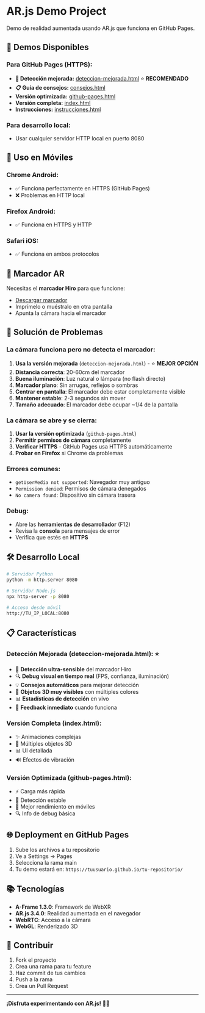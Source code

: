 # AR.js Demo Project

Demo de realidad aumentada usando AR.js que funciona en GitHub Pages.

## 🚀 Demos Disponibles

### Para GitHub Pages (HTTPS):
- **🎯 Detección mejorada:** [deteccion-mejorada.html](./deteccion-mejorada.html) ⭐ **RECOMENDADO**
- **📋 Guía de consejos:** [consejos.html](./consejos.html) 
- **Versión optimizada:** [github-pages.html](./github-pages.html)
- **Versión completa:** [index.html](./index.html)
- **Instrucciones:** [instrucciones.html](./instrucciones.html)

### Para desarrollo local:
- Usar cualquier servidor HTTP local en puerto 8080

## 📱 Uso en Móviles

### Chrome Android:
- ✅ Funciona perfectamente en HTTPS (GitHub Pages)
- ❌ Problemas en HTTP local

### Firefox Android:
- ✅ Funciona en HTTPS y HTTP

### Safari iOS:
- ✅ Funciona en ambos protocolos

## 🎯 Marcador AR

Necesitas el **marcador Hiro** para que funcione:
- [Descargar marcador](https://raw.githubusercontent.com/AR-js-org/AR.js/master/data/images/hiro.png)
- Imprímelo o muéstralo en otra pantalla
- Apunta la cámara hacia el marcador

## 🔧 Solución de Problemas

### La cámara funciona pero no detecta el marcador:
1. **Usa la versión mejorada** (`deteccion-mejorada.html`) - ⭐ **MEJOR OPCIÓN**
2. **Distancia correcta**: 20-60cm del marcador
3. **Buena iluminación**: Luz natural o lámpara (no flash directo)
4. **Marcador plano**: Sin arrugas, reflejos o sombras
5. **Centrar en pantalla**: El marcador debe estar completamente visible
6. **Mantener estable**: 2-3 segundos sin mover
7. **Tamaño adecuado**: El marcador debe ocupar ~1/4 de la pantalla

### La cámara se abre y se cierra:
1. **Usar la versión optimizada** (`github-pages.html`)
2. **Permitir permisos de cámara** completamente
3. **Verificar HTTPS** - GitHub Pages usa HTTPS automáticamente
4. **Probar en Firefox** si Chrome da problemas

### Errores comunes:
- `getUserMedia not supported`: Navegador muy antiguo
- `Permission denied`: Permisos de cámara denegados
- `No camera found`: Dispositivo sin cámara trasera

### Debug:
- Abre las **herramientas de desarrollador** (F12)
- Revisa la **consola** para mensajes de error
- Verifica que estés en **HTTPS**

## 🛠️ Desarrollo Local

```bash
# Servidor Python
python -m http.server 8080

# Servidor Node.js
npx http-server -p 8080

# Acceso desde móvil
http://TU_IP_LOCAL:8080
```

## 📋 Características

### Detección Mejorada (deteccion-mejorada.html): ⭐
- 🎯 **Detección ultra-sensible** del marcador Hiro
- 🔍 **Debug visual en tiempo real** (FPS, confianza, iluminación)
- 💡 **Consejos automáticos** para mejorar detección
- 🎨 **Objetos 3D muy visibles** con múltiples colores
- 📊 **Estadísticas de detección** en vivo
- 🎉 **Feedback inmediato** cuando funciona

### Versión Completa (index.html):
- ✨ Animaciones complejas
- 🎨 Múltiples objetos 3D
- 📊 UI detallada
- 🔊 Efectos de vibración

### Versión Optimizada (github-pages.html):
- ⚡ Carga más rápida
- 🎯 Detección estable
- 📱 Mejor rendimiento en móviles
- 🔍 Info de debug básica

## 🌐 Deployment en GitHub Pages

1. Sube los archivos a tu repositorio
2. Ve a Settings → Pages
3. Selecciona la rama main
4. Tu demo estará en: `https://tuusuario.github.io/tu-repositorio/`

## 📚 Tecnologías

- **A-Frame 1.3.0**: Framework de WebXR
- **AR.js 3.4.0**: Realidad aumentada en el navegador
- **WebRTC**: Acceso a la cámara
- **WebGL**: Renderizado 3D

## 🤝 Contribuir

1. Fork el proyecto
2. Crea una rama para tu feature
3. Haz commit de tus cambios
4. Push a la rama
5. Crea un Pull Request

---

**¡Disfruta experimentando con AR.js!** 🎯✨
